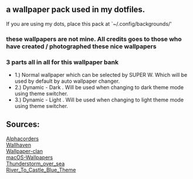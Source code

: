 ## a wallpaper pack used in my dotfiles.
If you are using my dots, place this pack at `~/.config/backgrounds/'


### these wallpapers are not mine. All credits goes to those who have created / photographed these nice wallpapers 


### 3 parts all in all for this wallpaper bank
- 1.) Normal wallpaper which can be selected by SUPER W. Which will be used by default by auto wallpaper changer.
- 2.) Dynamic - Dark . Will be used when changing to dark theme mode using theme switcher.
- 3.) Dynamic - Light . Will be used when changing to light theme mode using theme switcher. 


## Sources:
[Alphacorders](https://alphacoders.com) <br>
[Wallhaven](https://wallhaven.cc/) <br>
[Wallpaper-clan](https://wallpapers-clan.com/) <br>
[macOS-Wallpapers](https://github.com/foxt/macOS-Wallpapers) <br>
[Thunderstorm_over_sea](https://www.reddit.com/r/wallpaper/comments/12igxcf/thunderstorm_over_sea_3_images_1920_x_1080/) <br>
[River_To_Castle_Blue_Theme](https://www.pexels.com/photo/blue-sea-under-blue-sky-4245826/)